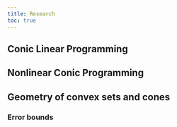 ```yaml
---
title: Research
toc: true
---
```

## Conic Linear Programming

## Nonlinear Conic Programming

## Geometry of convex sets and cones

### Error bounds